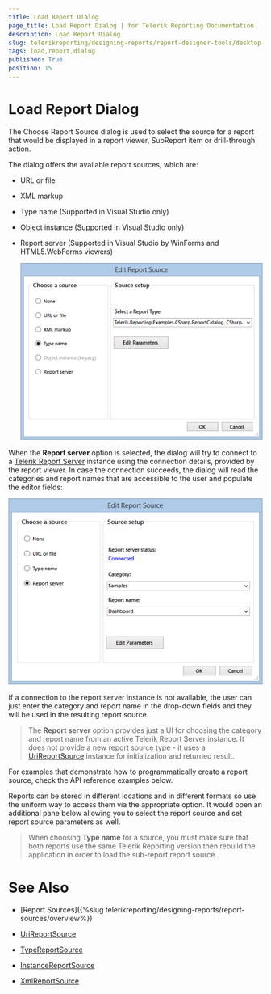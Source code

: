 ```yaml
---
title: Load Report Dialog
page_title: Load Report Dialog | for Telerik Reporting Documentation
description: Load Report Dialog
slug: telerikreporting/designing-reports/report-designer-tools/desktop-designers/tools/load-report-dialog
tags: load,report,dialog
published: True
position: 15
---
```


# Load Report Dialog



The Choose Report Source dialog is used to select the source for a report that would be displayed in a report viewer,         SubReport item or drill-through action.       

The dialog offers the available report sources, which are:

* URL or file             

* XML markup             

* Type name (Supported in Visual Studio only)             

* Object instance (Supported in Visual Studio only)             

* Report server (Supported in Visual Studio by WinForms and HTML5.WebForms viewers)               

  ![reportsource-dialog-winforms-viewer](images/reportsource-dialog-winforms-viewer.png)

When the __Report server__  option is selected, the dialog will try to connect to a            [Telerik Report Server](http://docs.telerik.com/report-server/introduction)            instance using the connection details, provided by the report viewer. In case the connection succeeds, the dialog will read the categories and report names that are accessible           to the user and populate the editor fields:           

  ![reportsource-dialog-html 5webforms-viewer](images/reportsource-dialog-html5webforms-viewer.png)

If a connection to the report server instance is not available, the user can just enter the category and report name in the drop-down fields and they will be used in the resulting report source.         

> The  __Report server__  option provides just a UI for choosing the category and report name from an active Telerik Report Server instance.             It does not provide a new report source type - it uses a  [UriReportSource](/reporting/api/Telerik.Reporting.UriReportSource)  instance             for initialization and returned result.           

For examples that demonstrate how to programmatically create a report source, check the API reference examples below.

Reports can be stored in different locations and in different formats so use the uniform way to access           them via the appropriate option. It would open an additional pane below allowing you to select the report source and           set report source parameters as well.         

> When choosing  __Type name__  for a source, you must make sure that both reports use the same Telerik Reporting version then rebuild the application in order to load the sub-report report source.           

# See Also

 

* [Report Sources]({%slug telerikreporting/designing-reports/report-sources/overview%}) 

* [UriReportSource](/reporting/api/Telerik.Reporting.UriReportSource)  

* [TypeReportSource](/reporting/api/Telerik.Reporting.TypeReportSource)  

* [InstanceReportSource](/reporting/api/Telerik.Reporting.InstanceReportSource)  

* [XmlReportSource](/reporting/api/Telerik.Reporting.XmlReportSource)

